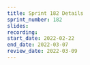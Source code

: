 ```yaml
---
title: Sprint 182 Details
sprint_number: 182
slides:
recording:
start_date: 2022-02-22
end_date: 2022-03-07
review_date: 2022-03-09
---
```


